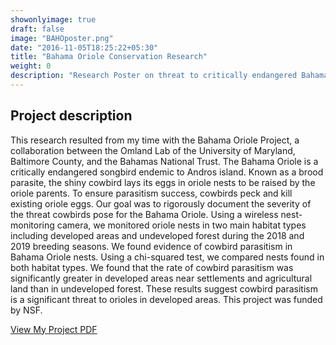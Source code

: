 ```yaml
---
showonlyimage: true
draft: false
image: "BAHOposter.png"
date: "2016-11-05T18:25:22+05:30"
title: "Bahama Oriole Conservation Research"
weight: 0
description: "Research Poster on threat to critically endangered Bahama oriole."
---
```


## Project description

This research resulted from my time with the Bahama Oriole Project, a collaboration between the Omland Lab of the University of Maryland, Baltimore County, and the Bahamas National Trust. The Bahama Oriole is a critically endangered songbird endemic to Andros island. Known as a brood parasite, the shiny cowbird lays its eggs in oriole nests to be raised by the oriole parents. To ensure parasitism success, cowbirds peck and kill existing oriole eggs. Our goal was to rigorously document the severity of the threat cowbirds pose for the Bahama Oriole. Using a wireless nest-monitoring camera, we monitored oriole nests in two main habitat types including developed areas and undeveloped forest during the 2018 and 2019 breeding seasons. We found evidence of cowbird parasitism in Bahama Oriole nests. Using a chi-squared test, we compared nests found in both habitat types. We found that the rate of cowbird parasitism was significantly greater in developed areas near settlements and agricultural land than in undeveloped forest. These results suggest cowbird parasitism is a significant threat to orioles in developed areas. This project was funded by NSF.


[View My Project PDF](/pdf/BAHOposter.pdf)